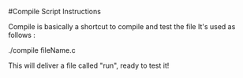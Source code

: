 #Compile Script Instructions

Compile is basically a shortcut to compile and test the file 
It's used as follows :

./compile fileName.c

This will deliver a file called "run", ready to test it!
